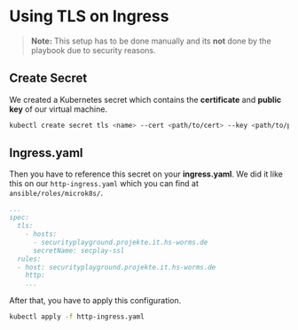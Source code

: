 # Using TLS on Ingress

> **Note:** This setup has to be done manually and its **not** done by the playbook due to security reasons.

## Create Secret

We created a Kubernetes secret which contains the **certificate** and **public key** of our virtual machine.

```bash
kubectl create secret tls <name> --cert <path/to/cert> --key <path/to/public/key>
```

## Ingress.yaml

Then you have to reference this secret on your **ingress.yaml**. We did it like this on our `http-ingress.yaml` which you can find at `ansible/roles/microk8s/`.

```yaml
...
spec:
  tls:
    - hosts:
      - securityplayground.projekte.it.hs-worms.de
      secretName: secplay-ssl
  rules:
  - host: securityplayground.projekte.it.hs-worms.de
    http:
    ...
```

After that, you have to apply this configuration.

```bash
kubectl apply -f http-ingress.yaml
```
